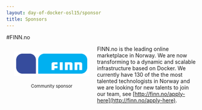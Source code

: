 ```yaml
---
layout: day-of-docker-osl15/sponsor
title: Sponsors
---
```

#FINN.no
<div style="width:200px;float:left;padding:20px">
  <div style="height:60px;position:relative;">
    <a href="http://www.finn.no" target="_blank"><img style="position: absolute; bottom: 0;width:200px" src="/sponsors/logos/finn_4x2.png" /></a>
  </div>
  <div style="height:40px;text-align:center;font-size:82%;padding-top:20px;">Community sponsor</div>
</div>

FINN.no is the leading online marketplace in Norway. We are now transforming to a dynamic and scalable infrastructure based on Docker. We currently have 130 of the the most talented technologists in Norway and we are looking for new talents to join our team, see [http://finn.no/apply-here](http://finn.no/apply-here).

